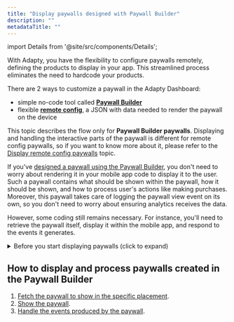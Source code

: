 ```yaml
---
title: "Display paywalls designed with Paywall Builder"
description: ""
metadataTitle: ""
---
```

import Details from '@site/src/components/Details';

With Adapty, you have the flexibility to configure paywalls remotely, defining the products to display in your app. This streamlined process eliminates the need to hardcode your products.

There are 2 ways to customize a paywall in the Adapty Dashboard: 

- simple no-code tool called [**Paywall Builder**](/3.0/adapty-paywall-builder) 
- flexible [**remote config**](customize-paywall-with-remote-config), a JSON with data needed to render the paywall on the device

This topic describes the flow only for **Paywall Builder paywalls**. Displaying and handling the interactive parts of the paywall is different for remote config paywalls, so if you want to know more about it, please refer to the [Display remote config paywalls](display-remote-config-paywalls) topic.

If you've [designed a paywall using the Paywall Builder](/3.0/adapty-paywall-builder), you don't need to worry about rendering it in your mobile app code to display it to the user. Such a paywall contains what should be shown within the paywall, how it should be shown, and how to process user's actions like making purchases. Moreover, this paywall takes care of logging the paywall view event on its own, so you don't need to worry about ensuring analytics receives the data. 

However, some coding still remains necessary. For instance, you'll need to retrieve the paywall itself, display it within the mobile app, and respond to the events it generates.

<details>
   <summary>Before you start displaying paywalls (click to expand)</summary>

   1. [Create your products in the Adapty dashboard](create-product)

2. [Create a paywall in the Adapty Dashboard and incorporate the products into it](create-paywall) 

3. [Create a placement and incorporate your paywall into it](create-placement)

4. [Install AdaptySDK and AdaptyUI SDK](installation-of-adapty-sdks).
</details>

## How to display and process paywalls created in the Paywall Builder

1. [Fetch the paywall to show in the specific placement](get-pb-paywalls).
2. [Show the paywall](present-pb-paywalls).
3. [Handle the events produced by the paywall](handling-pb-paywall-events).